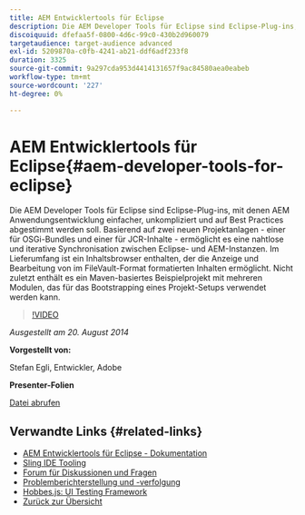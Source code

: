 ```yaml
---
title: AEM Entwicklertools für Eclipse
description: Die AEM Developer Tools für Eclipse sind Eclipse-Plug-ins, mit denen AEM Anwendungsentwicklung einfacher, unkompliziert und auf Best Practices abgestimmt werden soll. Basierend auf zwei neuen Projektanlagen - einer für OSGi-Bundles und einer für JCR-Inhalte - ermöglicht es eine nahtlose und iterative Synchronisation zwischen Eclipse- und AEM-Instanzen. Im Lieferumfang ist ein Inhaltsbrowser enthalten, der die Anzeige und Bearbeitung von im FileVault-Format formatierten Inhalten ermöglicht. Nicht zuletzt enthält es ein Maven-basiertes Beispielprojekt mit mehreren Modulen, das für das Bootstrapping eines Projekt-Setups verwendet werden kann.
discoiquuid: dfefaa5f-0800-4d6c-99c0-430b2d960079
targetaudience: target-audience advanced
exl-id: 5209870a-c0fb-4241-ab21-ddf6adf233f8
duration: 3325
source-git-commit: 9a297cda953d4414131657f9ac84580aea0eabeb
workflow-type: tm+mt
source-wordcount: '227'
ht-degree: 0%

---
```


# AEM Entwicklertools für Eclipse{#aem-developer-tools-for-eclipse}

Die AEM Developer Tools für Eclipse sind Eclipse-Plug-ins, mit denen AEM Anwendungsentwicklung einfacher, unkompliziert und auf Best Practices abgestimmt werden soll. Basierend auf zwei neuen Projektanlagen - einer für OSGi-Bundles und einer für JCR-Inhalte - ermöglicht es eine nahtlose und iterative Synchronisation zwischen Eclipse- und AEM-Instanzen. Im Lieferumfang ist ein Inhaltsbrowser enthalten, der die Anzeige und Bearbeitung von im FileVault-Format formatierten Inhalten ermöglicht. Nicht zuletzt enthält es ein Maven-basiertes Beispielprojekt mit mehreren Modulen, das für das Bootstrapping eines Projekt-Setups verwendet werden kann.

>[!VIDEO](https://video.tv.adobe.com/v/19465/?quality=9)

*Ausgestellt am 20. August 2014*

**Vorgestellt von:**

Stefan Egli, Entwickler, Adobe

**Presenter-Folien**

[Datei abrufen](assets/aem-dev-tools-cq-gems.pdf)

## Verwandte Links {#related-links}

* [AEM Entwicklertools für Eclipse - Dokumentation](https://experienceleague.adobe.com/docs/experience-manager-cloud-service/content/implementing/developer-tools/eclipse.html)
* [Sling IDE Tooling](https://sling.apache.org/documentation/development/ide-tooling.html)
* [Forum für Diskussionen und Fragen](https://help-forums.adobe.com/content/adobeforums/en/experience-manager-forum/adobe-experience-manager.html)
* [Problemberichterstellung und -verfolgung](https://github.com/Adobe-Marketing-Cloud/aem-eclipse-developer-tools/issues)
* [Hobbes.js: UI Testing Framework](https://docs.adobe.com/docs/en/aem/6-0/develop/components/hobbes.html)
* [Zurück zur Übersicht](https://helpx.adobe.com/experience-manager/kt/eseminars/gems/aem-index.html)
